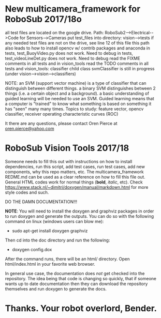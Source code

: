 # New multicamera_framework for RoboSub 2017/18o
all test files are located on the google drive. Path: RoboSub2-->Electrical-->Code for Sensors-->Cameras
put test_files into directory: vision-->tests
if any needed test files are not on the drive, see line 12 of this file
this path also leads to how to install opencv w/ contrib packages and anaconda
in tests, test_BuoyVideo.py does not work. Need to debug
in tests, test_videoLineDet.py does not work. Need to debug
read the FIXME comments in all tests and in vision_tools
read the TODO comments in all tests and vision_tools: 
classifier child class svmClassifier is still in progress (under vision-->vision-->classifiers)

NOTE: an SVM (support vector machine) is a type of classifier that can distinguish between different things.
a binary SVM distinguishes between 2 things (i.e. a certain object and a background). a basic understanding of
guided learning will be needed to use an SVM. Guided learning means that a computer is "trained" to know what something
is based on something it has "seen" many many times.
Topics to study: feature vector, opencv classifier, receiver operating characteristic curves (ROC)


It there are any questions, please contact Oren Pierce at oren.pierce@yahoo.com

# RoboSub Vision Tools 2017/18
Someone needs to fill this out with instructions on how to install dependencies, run this script, add test cases, run test cases, add new components, why this repo matters, etc.  The multicamera_framework REDME.md can be used as a clear reference on how to fill this file out. General HTML codes work for normal things (<B>bold</B>, <I>italic</I>, etc).  Check https://www.stack.nl/~dimitri/doxygen/manual/markdown.html for more style codes and such.

DO THE DAMN DOCUMENTATION!!!

<B>NOTE</B>:  You will need to install the doxygen and graphviz packages in order to run doxygen and generate the outputs.  You can do so with the following command on linux (windows users can blow me):

-  sudo apt-get install doxygen graphviz

Then cd into the doc directory and run the following:
  
-  doxygen config.dox

After the command runs, there will be an html/ directory.  Open html/index.html in your favorite web browser.

In general use case, the documentation does <I>not</I> get checked into the repository.  The idea being that code is changing so quickly, that if someone wants up to date documentation then they can download the repository themselves and run doxygen to generate the docs.

# Thanks. Your robot overlord, Bender.
